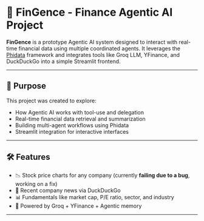 # 💸 FinGence - Finance Agentic AI Project

**FinGence** is a prototype Agentic AI system designed to interact with real-time financial data using multiple coordinated agents. It leverages the [Phidata](https://www.phidata.io/) framework and integrates tools like Groq LLM, YFinance, and DuckDuckGo into a simple Streamlit frontend.

---

## 🧠 Purpose

This project was created to explore:
- How Agentic AI works with tool-use and delegation
- Real-time financial data retrieval and summarization
- Building multi-agent workflows using Phidata
- Streamlit integration for interactive interfaces

---

## 🛠 Features

- 📉 Stock price charts for any company (currently **failing due to a bug**, working on a fix)
- 📰 Recent company news via DuckDuckGo
- 📊 Fundamentals like market cap, P/E ratio, sector, and industry
- 🤖 Powered by Groq + YFinance + Agentic memory

---
